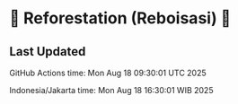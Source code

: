 
# 🌳 Reforestation (Reboisasi) 🌲

## Last Updated

GitHub Actions time: Mon Aug 18 09:30:01 UTC 2025

Indonesia/Jakarta time: Mon Aug 18 16:30:01 WIB 2025
